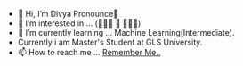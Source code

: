 - 👋 Hi, I’m Divya Pronounce👨
- 👀 I’m interested in ... (🤔🧑‍💻 🚶 🍔🍟🍕)
- 🌱 I’m currently learning ... Machine Learning(Intermediate).
- Currently i am Master's Student at GLS University.
- 📫 How to reach me ... <a href="https://github.com/DVP060/DVP060/tree/main">Remember Me..</a>
